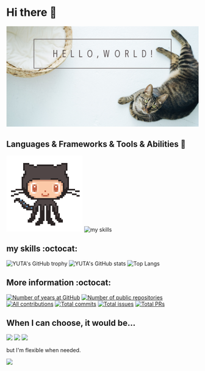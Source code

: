 # Hi there 👋
<img src="./images/hello-world.png" alt="属性" title="タイトル">

## Languages & Frameworks & Tools & Abilities :penguin:

<img src="./images/octcat.gif" alt="属性" title="タイトル">

<img height="225px" alt="my skills" src="https://skillicons.dev/icons?i=ansible,aws,bash,docker,kubernetes,firebase,github,githubactions,linux,python,vim,neovim,vscode&theme=dark&perline=4"/>

## my skills :octocat:
<img alt="YUTA's GitHub trophy" src="https://github-profile-trophy.vercel.app/?username=yuta3003&margin-w=5&theme=nord" height="225px">

<img alt="YUTA's GitHub stats" src="https://github-readme-stats.vercel.app/api?username=yuta3003&count_private=true&show_icons=true&theme=nord" height="165px">
<img alt="Top Langs" src="https://github-readme-stats.vercel.app/api/top-langs/?username=yuta3003&layout=compact&theme=nord" height="165px">

<img alt="" src="http://github-profile-summary-cards.vercel.app/api/cards/profile-details?username=yuta3003&theme=nord_dark" height="165px">

<img alt="" src="http://github-profile-summary-cards.vercel.app/api/cards/productive-time?username=yuta3003&theme=nord_dark&utcOffset=9" height="165px">

## More information :octocat:

[![Number of years at GitHub](https://badges.strrl.dev/years/yuta3003)](#)
[![Number of public repositories](https://badges.strrl.dev/repos/yuta3003)](https://github.com/erikw?tab=repositories)
[![All contributions](https://badges.strrl.dev/contributions/all/yuta3003)](#)
[![Total commits](https://badges.strrl.dev/commits/all/yuta3003)](#)
[![Total issues](https://badges.strrl.dev/issues/all/yuta3003)](#)
[![Total PRs](https://badges.strrl.dev/prs/all/yuta3003)](#)

## When I can choose, it would be...

[![](https://img.shields.io/badge/OS-Linux/macOS-informational?style=flat&color=2bbc8a&logo=apple)](#)
[![](https://img.shields.io/badge/Editor-Neovim-informational?style=flat&&color=2bbc8a&logo=neovim)](#)
[![](https://img.shields.io/badge/Shell-zsh-informational?style=flat&&color=2bbc8a&logo=gnubash)](#)

but I'm flexible when needed.

![](https://komarev.com/ghpvc/?username=yuta3003&color=blue)
